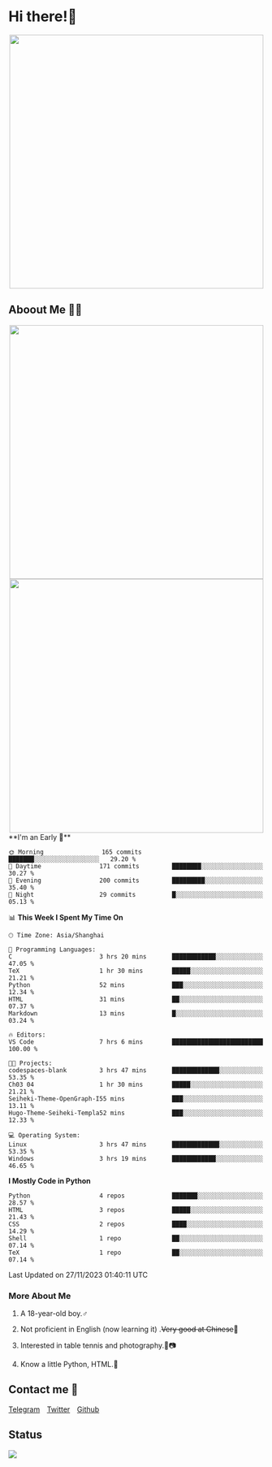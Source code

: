 # Hi there!🎉

<div align=center><img src="https://count.getloli.com/get/@Cicada000?theme=moebooru" width=500px></div>

## Aboout Me 👀💦

<div align=center>
<img src="https://github-readme-stats.vercel.app/api?username=Cicada000&show_icons=true&theme=tokyonight" width=500px>
<br>
<img src="https://github-readme-stats.vercel.app/api/top-langs/?username=Cicada000&show_icons=true&theme=tokyonight&layout=compact" width=500px>
</div>
<!--START_SECTION:waka-->
**I'm an Early 🐤** 

```text
🌞 Morning                165 commits         ███████░░░░░░░░░░░░░░░░░░   29.20 % 
🌆 Daytime                171 commits         ████████░░░░░░░░░░░░░░░░░   30.27 % 
🌃 Evening                200 commits         █████████░░░░░░░░░░░░░░░░   35.40 % 
🌙 Night                  29 commits          █░░░░░░░░░░░░░░░░░░░░░░░░   05.13 % 
```


📊 **This Week I Spent My Time On** 

```text
🕑︎ Time Zone: Asia/Shanghai

💬 Programming Languages: 
C                        3 hrs 20 mins       ████████████░░░░░░░░░░░░░   47.05 % 
TeX                      1 hr 30 mins        █████░░░░░░░░░░░░░░░░░░░░   21.21 % 
Python                   52 mins             ███░░░░░░░░░░░░░░░░░░░░░░   12.34 % 
HTML                     31 mins             ██░░░░░░░░░░░░░░░░░░░░░░░   07.37 % 
Markdown                 13 mins             █░░░░░░░░░░░░░░░░░░░░░░░░   03.24 % 

🔥 Editors: 
VS Code                  7 hrs 6 mins        █████████████████████████   100.00 % 

🐱‍💻 Projects: 
codespaces-blank         3 hrs 47 mins       █████████████░░░░░░░░░░░░   53.35 % 
Ch03 04                  1 hr 30 mins        █████░░░░░░░░░░░░░░░░░░░░   21.21 % 
Seiheki-Theme-OpenGraph-I55 mins             ███░░░░░░░░░░░░░░░░░░░░░░   13.11 % 
Hugo-Theme-Seiheki-Templa52 mins             ███░░░░░░░░░░░░░░░░░░░░░░   12.33 % 

💻 Operating System: 
Linux                    3 hrs 47 mins       █████████████░░░░░░░░░░░░   53.35 % 
Windows                  3 hrs 19 mins       ████████████░░░░░░░░░░░░░   46.65 % 
```

**I Mostly Code in Python** 

```text
Python                   4 repos             ███████░░░░░░░░░░░░░░░░░░   28.57 % 
HTML                     3 repos             █████░░░░░░░░░░░░░░░░░░░░   21.43 % 
CSS                      2 repos             ████░░░░░░░░░░░░░░░░░░░░░   14.29 % 
Shell                    1 repo              ██░░░░░░░░░░░░░░░░░░░░░░░   07.14 % 
TeX                      1 repo              ██░░░░░░░░░░░░░░░░░░░░░░░   07.14 % 
```




 Last Updated on 27/11/2023 01:40:11 UTC
<!--END_SECTION:waka-->

### More About Me

1. A 18-year-old boy.♂

2. Not proficient in English (now learning it) .~~Very good at Chinese~~🤣

3. Interested in table tennis and photography.🏓📷

4. Know a little Python, HTML.🐍


## Contact me 💬

[Telegram](https://t.me/CicadaLYW)&emsp;[Twitter](https://twitter.com/Cicada0001)&emsp;[Github](https://github.com/Cicada000)

## Status
<img src="https://weather-icon.journeyad.repl.co/@hangzhou?v=1" align="left">







